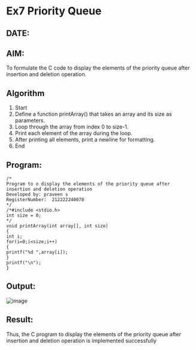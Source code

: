 # Ex7 Priority Queue
## DATE:
## AIM:
To formulate the C code to display the elements of the priority queue after insertion and deletion operation.

## Algorithm
1. Start 
2. Define a function printArray() that takes an array and its size as parameters. 
3. Loop through the array from index 0 to size-1. 
4. Print each element of the array during the loop. 
5. After printing all elements, print a newline for formatting. 
6. End
## Program:
```
/*
Program to o display the elements of the priority queue after insertion and deletion operation
Developed by: praveen s
RegisterNumber:  212222240078
*/
/*#include <stdio.h> 
int size = 0; 
*/ 
void printArray(int array[], int size) 
{ 
int i; 
for(i=0;i<size;i++) 
{ 
printf("%d ",array[i]); 
} 
printf("\n"); 
}
```

## Output:

![image](https://github.com/user-attachments/assets/89b1bc1f-089f-414d-a8de-2b1ca09f4fd9)


## Result:
Thus, the C program to display the elements of the priority queue after insertion and deletion operation is implemented successfully
